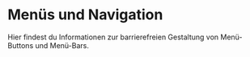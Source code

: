 # Menüs und Navigation
Hier findest du Informationen zur barrierefreien Gestaltung von Menü-Buttons und Menü-Bars.
